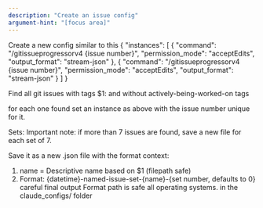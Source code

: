 ```yaml
---
description: "Create an issue config"
argument-hint: "[focus area]"
---
```


Create a new config similar to this
{
  "instances": [
    {
      "command": "/gitissueprogressorv4 {issue number}",
      "permission_mode": "acceptEdits",
      "output_format": "stream-json"
    },
    {
      "command": "/gitissueprogressorv4 {issue number}",
      "permission_mode": "acceptEdits",
      "output_format": "stream-json"
    }
  ]
}

Find all git issues with tags $1:
and without actively-being-worked-on tags

for each one found set an instance as above with the issue number unique for it.

Sets: Important note: if more than 7 issues are found, save a new file for each set of 7.

Save it as a new .json file with the format context:
  1. name = Descriptive name based on $1 (filepath safe)
  2. Format: {datetime}-named-issue-set-{name}-{set number, defaults to 0}
careful final output Format path is safe all operating systems.
in the claude_configs/ folder